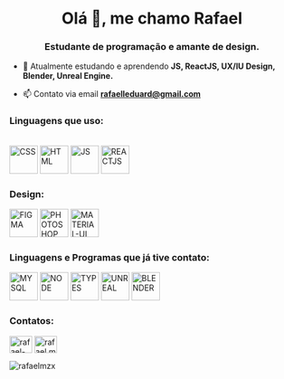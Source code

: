<h1 align="center">Olá 👋, me chamo Rafael</h1>
<h3 align="center">Estudante de programação e amante de design.</h3>

- 🌱 Atualmente estudando e aprendendo **JS, ReactJS, UX/IU Design, Blender, Unreal Engine.**

- 📫 Contato via email **rafaelleduard@gmail.com**



<h3>Linguagens que uso:</h3>

<div style="display: inline_block"> <br>

<img aling="center" alt="CSS" heigth="40" width="50" margin-right="50" src="https://cdn.jsdelivr.net/gh/devicons/devicon/icons/html5/html5-original.svg" />
<img aling="center" alt="HTML" heigth="40" width="50" padding="10" src="https://cdn.jsdelivr.net/gh/devicons/devicon/icons/css3/css3-original.svg" />
<img aling="center" alt="JS" heigth="40" width="50" padding="10" src="https://cdn.jsdelivr.net/gh/devicons/devicon/icons/javascript/javascript-original.svg" /> 
<img aling="center" alt="REACTJS" heigth="40" width="50" padding="10" src="https://cdn.jsdelivr.net/gh/devicons/devicon/icons/react/react-original.svg" /> 
  
<h3>Design:</h3>
<img aling="center" alt="FIGMA" heigth="40" width="50" src="https://cdn.jsdelivr.net/gh/devicons/devicon/icons/figma/figma-original.svg" />
<img aling="center" alt="PHOTOSHOP" heigth="40" width="50" src="https://cdn.jsdelivr.net/gh/devicons/devicon/icons/photoshop/photoshop-plain.svg" />
<img aling="center" alt="MATERIAL-UI" heigth="40" width="50" src="https://cdn.jsdelivr.net/gh/devicons/devicon/icons/materialui/materialui-original.svg" />


<h3>Linguagens e Programas que já tive contato:</h3>
<img aling="center" alt="MYSQL" heigth="40" width="50" src="https://cdn.jsdelivr.net/gh/devicons/devicon/icons/mysql/mysql-original-wordmark.svg" />
<img aling="center" alt="NODE" heigth="40" width="50" src="https://cdn.jsdelivr.net/gh/devicons/devicon/icons/nodejs/nodejs-plain-wordmark.svg" />
<img aling="center" alt="TYPES" heigth="40" width="50" src="https://cdn.jsdelivr.net/gh/devicons/devicon/icons/typescript/typescript-original.svg" />
<img aling="center" alt="UNREAL" heigth="40" width="50" src="https://cdn.jsdelivr.net/gh/devicons/devicon/icons/unrealengine/unrealengine-original.svg" />
<img aling="center" alt="BLENDER" heigth="40" width="50" src="https://cdn.jsdelivr.net/gh/devicons/devicon/icons/blender/blender-original.svg" />



**<h3 align="left">Contatos:</h3>**
<p align="left">
<a href="https://linkedin.com/in/rafael-moura-2a3a32233" target="blank"><img align="center" src="https://raw.githubusercontent.com/rahuldkjain/github-profile-readme-generator/master/src/images/icons/Social/linked-in-alt.svg" alt="rafael-moura-2a3a32233" height="30" width="40" /></a>
<a href="https://instagram.com/rafael.moura55" target="blank"><img align="center" src="https://raw.githubusercontent.com/rahuldkjain/github-profile-readme-generator/master/src/images/icons/Social/instagram.svg" alt="rafael.moura55" height="30" width="40" /></a>
</p>

<p><img align="center" src="https://github-readme-stats.vercel.app/api/top-langs?username=rafaelmzx&show_icons=true&locale=en&layout=compact" alt="rafaelmzx" /></p>


